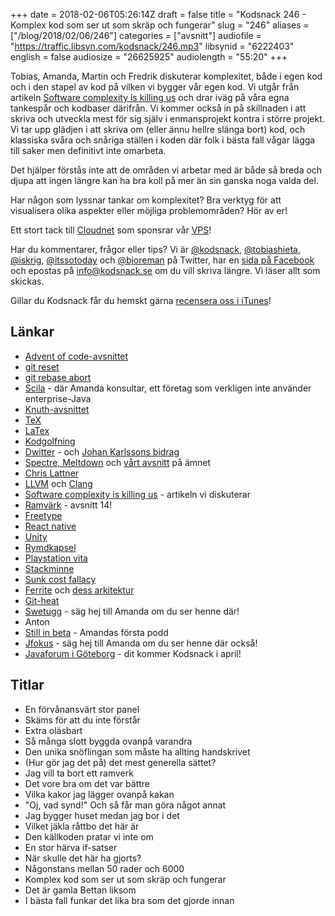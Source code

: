 +++
date = 2018-02-06T05:26:14Z
draft = false
title = "Kodsnack 246 - Komplex kod som ser ut som skräp och fungerar"
slug = "246"
aliases = ["/blog/2018/02/06/246"]
categories = ["avsnitt"]
audiofile = "https://traffic.libsyn.com/kodsnack/246.mp3"
libsynid = "6222403"
english = false
audiosize = "26625925"
audiolength = "55:20"
+++

Tobias, Amanda, Martin och Fredrik diskuterar komplexitet, både i egen kod och i den stapel av kod på vilken vi bygger vår egen kod. Vi utgår från artikeln [Software complexity is killing us](https://www.simplethread.com/software-complexity-killing-us/) och drar iväg på våra egna tankespår och kodbaser därifrån. Vi kommer också in på skillnaden i att skriva och utveckla mest för sig själv i enmansprojekt kontra i större projekt. Vi tar upp glädjen i att skriva om (eller ännu hellre slänga bort) kod, och klassiska svåra och snåriga ställen i koden där folk i bästa fall vågar lägga till saker men definitivt inte omarbeta.

Det hjälper förstås inte att de områden vi arbetar med är både så breda och djupa att ingen längre kan ha bra koll på mer än sin ganska noga valda del.

Har någon som lyssnar tankar om komplexitet? Bra verktyg för att visualisera olika aspekter eller möjliga problemområden? Hör av er!

Ett stort tack till [Cloudnet](http://www.cloudnet.se) som sponsrar vår [VPS](http://en.wikipedia.org/wiki/Virtual_private_server)!

Har du kommentarer, frågor eller tips? Vi är [@kodsnack](https://www.twitter.com/kodsnack), [@tobiashieta](https://www.twitter.com/tobiashieta), [@iskrig](https://www.twitter.com/iskrig), [@itssotoday](https://twitter.com/itssotoday) och [@bjoreman](https://www.twitter.com/bjoreman) på Twitter, har en [sida på Facebook](https://www.facebook.com/kodsnack) och epostas på [info@kodsnack.se](mailto:info@kodsnack.se) om du vill skriva längre. Vi läser allt som skickas.

Gillar du Kodsnack får du hemskt gärna [recensera oss i iTunes](http://itunes.apple.com/se/podcast/kodsnack/id561631498?l=en)!

## Länkar ##
* [Advent of code-avsnittet](http://kodsnack.se/242/)
* [git reset](https://git-scm.com/blog)
* [git rebase abort](https://git-scm.com/docs/git-rebase)
* [Scila](https://scila.se/) - där Amanda konsultar, ett företag som verkligen inte använder enterprise-Java
* [Knuth-avsnittet](http://kodsnack.se/244/)
* [TeX](https://en.wikipedia.org/wiki/TeX)
* [LaTex](https://en.wikipedia.org/wiki/LaTeX)
* [Kodgolfning](https://en.wikipedia.org/wiki/Code_golf)
* [Dwitter](https://www.dwitter.net/) - och [Johan Karlssons bidrag](https://www.dwitter.net/u/DonKarlssonSan)
* [Spectre, Meltdown](https://spectreattack.com/) och [vårt avsnitt](http://kodsnack.se/243/) på ämnet
* [Chris Lattner](http://www.nondot.org/sabre/)
* [LLVM](https://en.wikipedia.org/wiki/LLVM) och [Clang](https://en.wikipedia.org/wiki/Clang)
* [Software complexity is killing us](https://www.simplethread.com/software-complexity-killing-us/) - artikeln vi diskuterar
* [Ramvärk](http://kodsnack.se/14/) - avsnitt 14!
* [Freetype](https://www.freetype.org/)
* [React native](https://facebook.github.io/react-native/)
* [Unity](https://unity3d.com/)
* [Rymdkapsel](https://rymdkapsel.com/)
* [Playstation vita](https://en.wikipedia.org/wiki/PlayStation_Vita)
* [Stackminne](https://en.wikipedia.org/wiki/Stack-based_memory_allocation)
* [Sunk cost fallacy](https://en.wikipedia.org/wiki/Sunk_cost#Loss_aversion_and_the_sunk_cost_fallacy)
* [Ferrite](https://www.wooji-juice.com/products/ferrite/support.html) och [dess arkitektur](https://www.wooji-juice.com/blog/ferrite-app-architecture.html)
* [Git-heat](https://github.com/sergueif/git-heat)
* [Swetugg](https://swetugg.se/swetugg-2018) - säg hej till Amanda om du ser henne där!
* Anton
* [Still in beta](http://stillinbeta.se/) - Amandas första podd
* [Jfokus](http://www.jfokus.se/jfokus/) - säg hej till Amanda om du ser henne där också!
* [Javaforum i Göteborg](https://www.meetup.com/Javaforum-Goteborg/) - dit kommer Kodsnack i april!

## Titlar ##
* En förvånansvärt stor panel
* Skäms för att du inte förstår
* Extra oläsbart
* Så många slott byggda ovanpå varandra
* Den unika snöflingan som måste ha allting handskrivet
* (Hur gör jag det på) det mest generella sättet?
* Jag vill ta bort ett ramverk
* Det vore bra om det var bättre
* Vilka kakor jag lägger ovanpå kakan
* "Oj, vad synd!" Och så får man göra något annat
* Jag bygger huset medan jag bor i det
* Vilket jäkla råttbo det här är
* Den källkoden pratar vi inte om
* En stor härva if-satser
* När skulle det här ha gjorts?
* Någonstans mellan 50 rader och 6000
* Komplex kod som ser ut som skräp och fungerar
* Det är gamla Bettan liksom
* I bästa fall funkar det lika bra som det gjorde innan